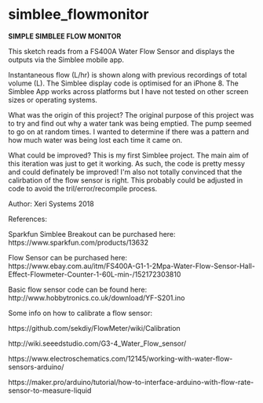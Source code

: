 # simblee_flowmonitor
  <b>SIMPLE SIMBLEE FLOW MONITOR</b>
  
  This sketch reads from a FS400A Water Flow Sensor and displays the outputs via the Simblee mobile app.
  
  Instantaneous flow (L/hr) is shown along with previous recordings of total volume (L). The Simblee display code
  is optimised for an iPhone 8. The Simblee App works across platforms but I have not tested on other screen
  sizes or operating systems.
  
  What was the origin of this project?
  The original purpose of this project was to try and find out why a water tank was being emptied. The
  pump seemed to go on at random times.  I wanted to determine if there was a pattern and how much water 
  was being lost each time it came on.
  
  What could be improved?
  This is my first Simblee project. The main aim of this iteration was just to get it working. As such, the code
  is pretty messy and could definately be improved!
  I'm also not totally convinced that the calirbation of the flow sensor is right. This probably could be adjusted
  in code to avoid the tril/error/recompile process.
  
  Author: Xeri Systems 2018
  
  <p>References:</p>
   <p>Sparkfun Simblee Breakout can be purchased here: https://www.sparkfun.com/products/13632</p>
   <p>Flow Sensor can be purchased here: https://www.ebay.com.au/itm/FS400A-G1-1-2Mpa-Water-Flow-Sensor-Hall-Effect-Flowmeter-Counter-1-60L-min-/152172303810</p>
   <p>Basic flow sensor code can be found here: http://www.hobbytronics.co.uk/download/YF-S201.ino</p>
   <p>Some info on how to calibrate a flow sensor: </p>
       <p>https://github.com/sekdiy/FlowMeter/wiki/Calibration</p>
       <p>http://wiki.seeedstudio.com/G3-4_Water_Flow_sensor/</p>
       <p>https://www.electroschematics.com/12145/working-with-water-flow-sensors-arduino/</p>
       <p>https://maker.pro/arduino/tutorial/how-to-interface-arduino-with-flow-rate-sensor-to-measure-liquid</p>

